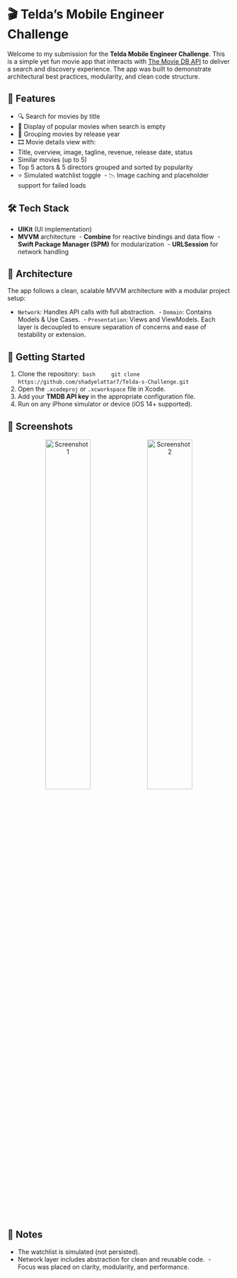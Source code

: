 # 🎬 Telda’s Mobile Engineer Challenge 
Welcome to my submission for the **Telda Mobile Engineer Challenge**. This is a simple yet fun movie app that interacts with [The Movie DB API](https://www.themoviedb.org) to deliver a search and discovery experience. The app was built to demonstrate architectural best practices, modularity, and clean code structure.  

## 📱 Features 
- 🔍 Search for movies by title 
- 🧲 Display of popular movies when search is empty 
- 📅 Grouping movies by release year 
- 🎞 Movie details view with:   
 - Title, overview, image, tagline, revenue, release date, status  
 - Similar movies (up to 5)   
 - Top 5 actors & 5 directors grouped and sorted by popularity 
- ⭐ Simulated watchlist toggle
 - 📉 Image caching and placeholder support for failed loads 

## 🛠️ Tech Stack 
- **UIKit** (UI implementation) 
- **MVVM** architecture
 - **Combine** for reactive bindings and data flow
 - **Swift Package Manager (SPM)** for modularization
 - **URLSession** for network handling 

## 🧱 Architecture 
The app follows a clean, scalable MVVM architecture with a modular project setup:  
- `Network`: Handles API calls with full abstraction.
 - `Domain`: Contains Models & Use Cases.
 - `Presentation`: Views and ViewModels.
Each layer is decoupled to ensure separation of concerns and ease of testability or extension.

## 🚀 Getting Started 
1. Clone the repository:     ```bash     git clone https://github.com/shadyelattar7/Telda-s-Challenge.git     ``` 
2. Open the `.xcodeproj` or `.xcworkspace` file in Xcode. 
3. Add your **TMDB API key** in the appropriate configuration file. 
4. Run on any iPhone simulator or device (iOS 14+ supported). 

## 📸 Screenshots

<p align="center">
  <img src="https://github.com/user-attachments/assets/cc4612a1-091b-42b3-84b6-9972346e9880" alt="Screenshot 1" width="45%" />
  <img src="https://github.com/user-attachments/assets/1398b035-fb30-4e22-99c0-eb25cdc055d5" alt="Screenshot 2" width="45%" />
</p>

## 📝 Notes 
- The watchlist is simulated (not persisted). 
- Network layer includes abstraction for clean and reusable code.
 - Focus was placed on clarity, modularity, and performance. 





